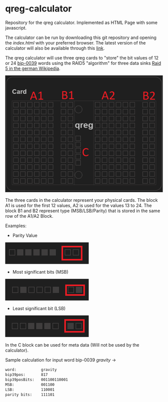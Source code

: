 # qreg-calculator

Repository for the qreg calculator. Implemented as HTML Page with some javascript.

The calculator can be run by downloading this git repository and opening the *index.html* with your preferred browser. The latest version of the calculator will also be available through this [link](https://mango-desert-0e9d5fe03.azurestaticapps.net/).

The qreg calculator will use three qreg cards to "store" the bit values of 12 or 24 [bip-0039](https://github.com/bitcoin/bips/blob/master/bip-0039/) words using the RAID5 "algorithm" for three data sinks [Raid 5 in the german Wikipedia](https://de.wikipedia.org/wiki/RAID#RAID_5:_Leistung_+_Parit%C3%A4t,_Block-Level_Striping_mit_verteilter_Parit%C3%A4tsinformation).

![sample qreg card](doc/CardLegend.png)

The three cards in the calculator represent your physical cards. The block A1 is used for the first 12 values, A2 is used for the values 13 to 24. The block B1 and B2 represent type (MSB/LSB/Parity) that is stored in the same row of the A1/A2 Block.

Examples:

- Parity Value

![parity](doc/parity.png)

- Most significant bits (MSB)

![MSB](doc/MSB.png)

- Least significant bit (LSB)

![LSB](doc/LSB.png)

In the C block can be used for meta data (Will not be used by the calculator).

Sample calculation for input word bip-0039 *gravity* ->

```pseudo
word:           gravity
bip39pos:       817
bip39posBits:   001100110001
MSB:            001100
LSB:            110001
parity bits:    111101
```

